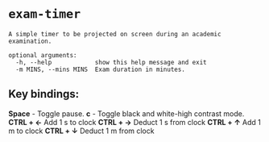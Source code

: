# `exam-timer`

```
A simple timer to be projected on screen during an academic examination.

optional arguments:
  -h, --help            show this help message and exit
  -m MINS, --mins MINS  Exam duration in minutes.

```

## Key bindings:
  **Space** - Toggle pause.
  **c** - Toggle black and white-high contrast mode.
  **CTRL + ←** Add 1 s to clock
  **CTRL + →** Deduct 1 s from clock
  **CTRL + ↑** Add 1 m to clock
  **CTRL + ↓** Deduct 1 m from clock